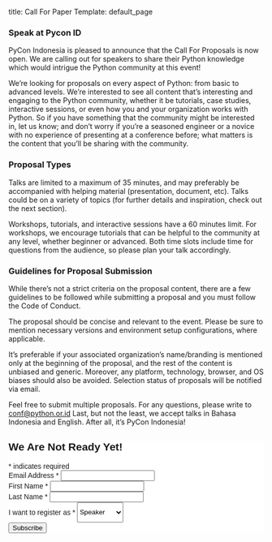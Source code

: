 title: Call For Paper
Template: default_page

### Speak at Pycon ID

PyCon Indonesia is pleased to announce that the Call For Proposals is now open. We are calling out for speakers to share their Python knowledge which would intrigue the Python community at this event!

We’re looking for proposals on every aspect of Python: from basic to advanced levels. We’re interested to see all content that’s interesting and engaging to the Python community, whether it be tutorials, case studies, interactive sessions, or even how you and your organization works with Python. So if you have something that the community might be interested in, let us know; and don’t worry if you’re a seasoned engineer or a novice with no experience of presenting at a conference before; what matters is the content that you’ll be sharing with the community.

### Proposal Types
Talks are limited to a maximum of 35 minutes, and may preferably be accompanied with helping material (presentation, document, etc). Talks could be on a variety of topics (for further details and inspiration, check out the next section).

Workshops, tutorials, and interactive sessions have a 60 minutes limit. For workshops, we encourage tutorials that can be helpful to the community at any level, whether beginner or advanced. Both time slots include time for questions from the audience, so please plan your talk accordingly.

### Guidelines for Proposal Submission

While there’s not a strict criteria on the proposal content, there are a few guidelines to be followed while submitting a proposal and you must follow the Code of Conduct.

The proposal should be concise and relevant to the event. Please be sure to mention necessary versions and environment setup configurations, where applicable.

It’s preferable if your associated organization’s name/branding is mentioned only at the beginning of the proposal, and the rest of the content is unbiased and generic. Moreover, any platform, technology, browser, and OS biases should also be avoided. Selection status of proposals will be notified via email.

Feel free to submit multiple proposals. For any questions, please write to conf@python.or.id Last, but not the least, we accept talks in Bahasa Indonesia and English. After all, it’s PyCon Indonesia!

<!-- Begin Mailchimp Signup Form -->
<link href="//cdn-images.mailchimp.com/embedcode/classic-10_7.css" rel="stylesheet" type="text/css">
<style type="text/css">
	#mc_embed_signup{background:#fff; clear:left; font:14px Helvetica,Arial,sans-serif; }
	/* Add your own Mailchimp form style overrides in your site stylesheet or in this style block.
	   We recommend moving this block and the preceding CSS link to the HEAD of your HTML file. */
</style>
<div id="mc_embed_signup" style="width:100%">
<form action="https://github.us19.list-manage.com/subscribe/post?u=ba3b5bb042f8cf90f9423c062&amp;id=de164d6ce0" method="post" id="mc-embedded-subscribe-form" name="mc-embedded-subscribe-form" class="validate" target="_blank" novalidate>
    <div id="mc_embed_signup_scroll">
	<h2>We Are Not Ready Yet!</h2>
<div class="indicates-required"><span class="asterisk">*</span> indicates required</div>
<div class="mc-field-group">
	<label for="mce-EMAIL">Email Address  <span class="asterisk">*</span>
</label>
	<input type="email" value="" name="EMAIL" class="required email" id="mce-EMAIL">
</div>
<div class="mc-field-group">
	<label for="mce-FNAME">First Name  <span class="asterisk">*</span>
</label>
	<input type="text" value="" name="FNAME" class="required" id="mce-FNAME">
</div>
<div class="mc-field-group">
	<label for="mce-LNAME">Last Name  <span class="asterisk">*</span>
</label>
	<input type="text" value="" name="LNAME" class="required" id="mce-LNAME">
</div>
<div class="mc-field-group">
	<label for="mce-MMERGE5">I want to register as  <span class="asterisk">*</span>
</label>
	<select name="MMERGE5" class="required" id="mce-MMERGE5" style="height:40px">
	<option value="Speaker">Speaker</option>
    <option value="Participant">Participant</option>
    <option value="Sponsor">Sponsor</option>
    <option value="Partnership">Partnership</option>
	</select>
</div>
	<div id="mce-responses" class="clear">
		<div class="response" id="mce-error-response" style="display:none"></div>
		<div class="response" id="mce-success-response" style="display:none"></div>
	</div>    <!-- real people should not fill this in and expect good things - do not remove this or risk form bot signups-->
    <div style="position: absolute; left: -5000px;" aria-hidden="true"><input type="text" name="b_ba3b5bb042f8cf90f9423c062_de164d6ce0" tabindex="-1" value=""></div>
    <div class="clear"><input type="submit" value="Subscribe" name="subscribe" id="mc-embedded-subscribe" class="button"></div>
    </div>
</form>
</div>
<script type='text/javascript' src='//s3.amazonaws.com/downloads.mailchimp.com/js/mc-validate.js'></script><script type='text/javascript'>(function($) {window.fnames = new Array(); window.ftypes = new Array();fnames[0]='EMAIL';ftypes[0]='email';fnames[1]='FNAME';ftypes[1]='text';fnames[2]='LNAME';ftypes[2]='text';fnames[3]='ADDRESS';ftypes[3]='address';fnames[4]='PHONE';ftypes[4]='phone';fnames[5]='MMERGE5';ftypes[5]='dropdown';}(jQuery));var $mcj = jQuery.noConflict(true);</script>
<!--End mc_embed_signup-->